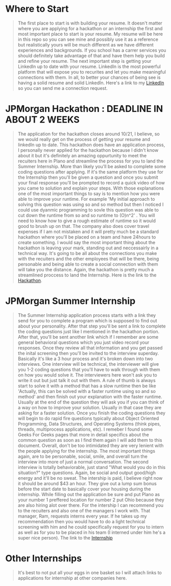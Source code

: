 # Where to Start
> The first place to start is with building your resume. It doesn't matter where you are applying for a hackathon or an internship the first and most important place to start is your resume. My resume will be here in this repo so you can see mine and possibly use it as a reference but realistically yours will be much different as we have different experiences and backgrounds. If you school has a carrer services you should definitely take advantage of that and have them help you build and refine your resume. The next important step is getting your LinkedIn up to date with your resume. LinkedIn is the most powerful platform that will expose you to recurites and let you make meaningful connections with them. In all, to better your chances of being see is having a solid resume and solid LinkedIn. Here's a link to my [LinkedIn](https://www.linkedin.com/in/eliseo-garcia-reyes/) so you can send me a connection request. 


# JPMorgan Hackathon : DEADLINE IN ABOUT 2 WEEKS
> The application for the hackathon closes around 10/21, I believe, so we would really get on the process of getting your resume and linkedIn up to date. This hackathon does have an application process, I personally never applied for the hackathon because I didn't know about it but it's definitely an amazing oppurtunity to meet the recuiters here in Plano and streamline the process for you to land the Summer Internship. More than likely you'll be asked to complete some coding questions after applying. If it's the same platform they use for the Internship then you'll be given a question and once you submit your final response you'll be prompted to record a quick video of how you came to solution and explain your steps. With those explanations one of the most important things to say is to mention how you were able to improve your runtime. For example 'My initial approach to solving this question was using so and so method but then I noticed I could use dyanmic programming to sovle this question was able to cut down the runtime from so and so runtime to (O)n^2' . You will need to know how to give a rough estimate of runtime so it would good to brush up on that. The company also does cover travel expenses if I am not mistaken and it will pretty much be a standard hackathon where you'll be placed on a team and have 24hours to create something. I would say the most important thing about the hackathon is leaving your mark, standing out and neccessairly in a technical way. It's going to be all about the connections you make with the recuiters and the other employees that will be there, being personable and being able to create a social connection with them will take you the distance. Again, the hackathon is pretty much a streamlined proccess to land the Internship. Here is the link to the [Hackathon](https://jpmc.fa.oraclecloud.com/hcmUI/CandidateExperience/en/sites/CX_1001/job/210325710).

# JPMorgan Summer Internship
> The Summer Internship application process starts with a link they send for you to complete a program which is supposed to find out about your personality. After that step you'll be sent a link to complete the coding questions just like I mentioned in the hackathon portion. After that, you'll be sent another link which if I remember are some general behavioral questions which you just video record your responses. Once they review all that information and you get passed the inital screening then you'll be invited to the interview superday. Basically it's like a 3 hour process and it's broken down into two interviews. One interview will be technical, the interviewer will give you 1-2 coding questions that you'll have to walk through with them on how you would solve it. The interviewers here won't ask you to write it out but just talk it out with them. A rule of thumb is always start to solve it with a method that has a slow runtime then be like 'Actually, this can be solved with a faster runtime using so and so method' and then finish out your explanation with the faster runtime. Usually at the end of the question they will ask you if you can think of a way on how to improve your solution. Usually in that case they are asking for a faster solution. Once you finish the coding questions they will begin to do rapid fire questions typically about Object Oriented Programming, Data Structures, and Operating Systems (think pipes, threads, multiprocess applications, etc). I remeber I found some Geeks For Geeks pages that more in detail specifics about the common question as soon as I find them again I will add them to this document. Overall, don't be too intimidated they are very lenient with the people applying for the internship. The most important things again, are to be personable, social, smile, and overall turn the interview into more of just a normal conversation. The second interview is totally behaviorable, just stand "What would you do in this situation?" type questions. Again, be social and output good/high energy and it'll be no sweat. The intership is paid, I believe right now it should be around $43 an hour. They give out a lump sum bonus before the start date to basically cover your housing during the internship. While filling out the application be sure and put Plano as your number 1 preffered location for number 2 put Ohio because they are also hiring alot over there. For the intership I can recommend you to the recuiters and also one of the managers I work with. That manager, Ram, requests interns every year. If he takes up my recommendation then you would have to do a light technical screening with him and he could specifically request for you to intern as well as for you to be placed in his team (I interned under him he's a super nice person). The link to the [Internship](https://jpmc.fa.oraclecloud.com/hcmUI/CandidateExperience/en/sites/CX_1001/job/210321355) 


# Other Internships
> It's best to not put all your eggs in one basket so I will attach links to applications for internship at other companies here. 

